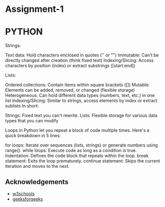 # Assignment-1


# PYTHON

Strings:

Text data: Hold characters enclosed in quotes ('' or "")
Immutable: Can't be directly changed after creation (think fixed text)
Indexing/Slicing: Access characters by position (index) or extract substrings ([start:end])

Lists:

Ordered collections: Contain items within square brackets ([])
Mutable: Elements can be added, removed, or changed (flexible storage)
Heterogeneous: Can hold different data types (numbers, text, etc.) in one list
Indexing/Slicing: Similar to strings, access elements by index or extract sublists
In short:

Strings: Fixed text you can't rewrite.
Lists: Flexible storage for various data types that you can modify

Loops in Python let you repeat a block of code multiple times. Here's a quick breakdown in 5 lines:

for loops: Iterate over sequences (lists, strings) or generate numbers using range().
while loops: Execute code as long as a condition is true.
Indentation: Defines the code block that repeats within the loop.
break statement: Exits the loop prematurely.
continue statement: Skips the current iteration and moves to the next.
## Acknowledgements

 - [w3schools](https://www.w3schools.com/python/default.asp)
 - [geeksforgeeks](https://www.geeksforgeeks.org/introduction-to-python/?ref=lbp)
 

 
